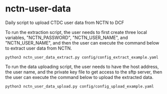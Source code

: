 # nctn-user-data

Daily script to upload CTDC user data from NCTN to DCF

To run the extraction script, the user needs to first create three local variables, "NCTN_PASSWORD", "NCTN_USER_NAME", and "NCTN_USER_NAME", and then the user can execute the command below to extract user data from NCTN.

```python3 nctn_user_data_extract.py config/config_extract_example.yaml```

To run the data uploading script, the user needs to have the host address, the user name, and the private key file to get access to the sftp server, then the user can execute the command below to upload the extracted data.

```python3 nctn_user_data_upload.py config/config_upload_example.yaml```
